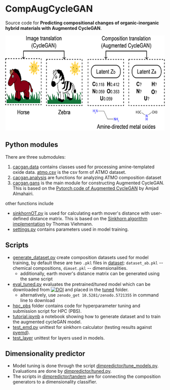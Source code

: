 # CompAugCycleGAN

Source code for **Predicting compositional changes of organic-inorganic hybrid materials with Augmented CycleGAN**.

<img src="https://github.com/qai222/CompAugCycleGAN/blob/main/submission_floats/toc.png" width="643" height="302">

## Python modules
There are three submodules: 
1. [cacgan.data](cacgan/data/) contains classes used for processing amine-templated oxide data. [atmo.csv](cacgan/data/atmo.csv) is the csv form of ATMO dataset.
2. [cacgan.analysis](cacgan/analysis) are functions for analyzing ATMO composition dataset
3. [cacgan.gans](cacgan/gans) is the main module for constructing Augmented CycleGAN. This is based on the [Pytorch code of Augmented CycleGAN](https://github.com/aalmah/augmented_cyclegan) by Amjad Almahairi.

other functions include
- [sinkhornOT.py](cacgan/sinkhornOT.py) is used for calculating earth mover's distance with user-defined distance matrix. 
This is based on the [Sinkhorn algorithm implementation](https://github.com/t-vi/pytorch-tvmisc/blob/master/wasserstein-distance/Pytorch_Wasserstein.ipynb) by Thomas Viehmann. 
- [settings.py](cacgan/settings.py) contains parameters used in model training.

## Scripts
- [generate_dataset.py](scripts/generate_dataset.py) 
create composition datasets used for model training, by default these are 
two `.pkl` files in [dataset](./dataset): `dataset_ab.pkl` -- chemical compositions, `dimset.pkl` -- dimensionalities.
    - additionally, earth mover's distance matrix can be generated using the same script
- [eval_tuned.py](scripts/eval_tuned.py) evaluates the pretrained/tuned model which can be 
downloaded from 
[![DOI](https://zenodo.org/badge/DOI/10.5281/zenodo.5721355.svg)](https://doi.org/10.5281/zenodo.5721355)
and placed in the [tuned](tuned) folder.
  - alternatively, use `zenodo_get 10.5281/zenodo.5721355` in command line to download
- [hpc_pbs](scripts/hpc_pbs) folder contains code for hyperparameter tuning and submission script for HPC (PBS).
- [tutorial.ipynb](scripts/tutorial.ipynb) a notebook showing how to generate dataset and to train the augmented cycleGAN model.
- [test_emd.py](scripts/test_emd.py) unittest for sinkhorn calculator (testing results against [pyemd](https://github.com/wmayner/pyemd)).
- [test_layer](scripts/test_layer.py) unittest for layers used in models.

## Dimensionality predictor
- Model tuning is done through the script [dimpredictor/tune_models.py](dimpredictor/tune_models.py). Evaluations are done by [dimpredictor/tuned.py](dimpredictor/tuned.py).
- The scripts in [dimpredictor/tandem](dimpredictor/tandem) are for connecting the composition generators to a dimensionality classifier.
